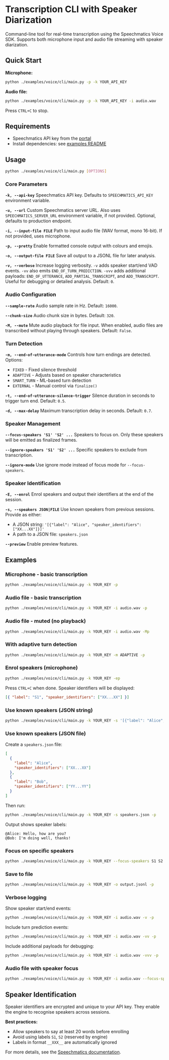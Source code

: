 # Transcription CLI with Speaker Diarization

Command-line tool for real-time transcription using the Speechmatics Voice SDK. Supports both microphone input and audio file streaming with speaker diarization.

## Quick Start

**Microphone:**

```bash
python ./examples/voice/cli/main.py -p -k YOUR_API_KEY
```

**Audio file:**

```bash
python ./examples/voice/cli/main.py -p -k YOUR_API_KEY -i audio.wav
```

Press `CTRL+C` to stop.

## Requirements

- Speechmatics API key from the [portal](https://portal.speechmatics.com/)
- Install dependencies: see [examples README](../README.md)

## Usage

```bash
python ./examples/voice/cli/main.py [OPTIONS]
```

### Core Parameters

**`-k, --api-key`**
Speechmatics API key. Defaults to `SPEECHMATICS_API_KEY` environment variable.

**`-u, --url`**
Custom Speechmatics server URL. Also uses `SPEECHMATICS_SERVER_URL` environment variable, if not provided. Optional, defaults to production endpoint.

**`-i, --input-file FILE`**
Path to input audio file (WAV format, mono 16-bit). If not provided, uses microphone.

**`-p, --pretty`**
Enable formatted console output with colours and emojis.

**`-o, --output-file FILE`**
Save all output to a JSONL file for later analysis.

**`-v, --verbose`**
Increase logging verbosity. `-v` adds speaker start/end VAD events. `-vv` also emits `END_OF_TURN_PREDICTION`. `-vvv` adds additional payloads: `END_OF_UTTERANCE`, `ADD_PARTIAL_TRANSCRIPT`, and `ADD_TRANSCRIPT`. Useful for debugging or detailed analysis. Default: `0`.

### Audio Configuration

**`--sample-rate`**
Audio sample rate in Hz. Default: `16000`.

**`--chunk-size`**
Audio chunk size in bytes. Default: `320`.

**`-M, --mute`**
Mute audio playback for file input. When enabled, audio files are transcribed without playing through speakers. Default: `False`.

### Turn Detection

**`-m, --end-of-utterance-mode`**
Controls how turn endings are detected. Options:

- `FIXED` - Fixed silence threshold
- `ADAPTIVE` - Adjusts based on speaker characteristics
- `SMART_TURN` - ML-based turn detection
- `EXTERNAL` - Manual control via `finalize()`

**`-t, --end-of-utterance-silence-trigger`**
Silence duration in seconds to trigger turn end. Default: `0.5`.

**`-d, --max-delay`**
Maximum transcription delay in seconds. Default: `0.7`.

### Speaker Management

**`--focus-speakers 'S1' 'S2' ...`**
Speakers to focus on. Only these speakers will be emitted as finalized frames.

**`--ignore-speakers 'S1' 'S2' ...`**
Specific speakers to exclude from transcription.

**`--ignore-mode`**
Use ignore mode instead of focus mode for `--focus-speakers`.

### Speaker Identification

**`-E, --enrol`**
Enrol speakers and output their identifiers at the end of the session.

**`-s, --speakers JSON|FILE`**
Use known speakers from previous sessions. Provide as either:

- A JSON string: `'[{"label": "Alice", "speaker_identifiers": ["XX...XX"]}]'`
- A path to a JSON file: `speakers.json`

**`--preview`**
Enable preview features.

## Examples

### Microphone - basic transcription

```bash
python ./examples/voice/cli/main.py -k YOUR_KEY -p
```

### Audio file - basic transcription

```bash
python ./examples/voice/cli/main.py -k YOUR_KEY -i audio.wav -p
```

### Audio file - muted (no playback)

```bash
python ./examples/voice/cli/main.py -k YOUR_KEY -i audio.wav -Mp
```

### With adaptive turn detection

```bash
python ./examples/voice/cli/main.py -k YOUR_KEY -m ADAPTIVE -p
```

### Enrol speakers (microphone)

```bash
python ./examples/voice/cli/main.py -k YOUR_KEY -ep
```

Press `CTRL+C` when done. Speaker identifiers will be displayed:

```json
[{ "label": "S1", "speaker_identifiers": ["XX...XX"] }]
```

### Use known speakers (JSON string)

```bash
python ./examples/voice/cli/main.py -k YOUR_KEY -s '[{"label": "Alice", "speaker_identifiers": ["XX...XX"]}]' -p
```

### Use known speakers (JSON file)

Create a `speakers.json` file:

```json
[
  {
    "label": "Alice",
    "speaker_identifiers": ["XX...XX"]
  },
  {
    "label": "Bob",
    "speaker_identifiers": ["YY...YY"]
  }
]
```

Then run:

```bash
python ./examples/voice/cli/main.py -k YOUR_KEY -s speakers.json -p
```

Output shows speaker labels:

```
@Alice: Hello, how are you?
@Bob: I'm doing well, thanks!
```

### Focus on specific speakers

```bash
python ./examples/voice/cli/main.py -k YOUR_KEY --focus-speakers S1 S2 -p
```

### Save to file

```bash
python ./examples/voice/cli/main.py -k YOUR_KEY -o output.jsonl -p
```

### Verbose logging

Show speaker start/end events:

```bash
python ./examples/voice/cli/main.py -k YOUR_KEY -i audio.wav -v -p
```

Include turn prediction events:

```bash
python ./examples/voice/cli/main.py -k YOUR_KEY -i audio.wav -vv -p
```

Include additional payloads for debugging:

```bash
python ./examples/voice/cli/main.py -k YOUR_KEY -i audio.wav -vvv -p
```

### Audio file with speaker focus

```bash
python ./examples/voice/cli/main.py -k YOUR_KEY -i audio.wav --focus-speakers S2 -p
```

## Speaker Identification

Speaker identifiers are encrypted and unique to your API key. They enable the engine to recognise speakers across sessions.

**Best practices:**

- Allow speakers to say at least 20 words before enrolling
- Avoid using labels `S1`, `S2` (reserved by engine)
- Labels in format `__XXX__` are automatically ignored

For more details, see the [Speechmatics documentation](https://docs.speechmatics.com/speech-to-text/realtime/realtime-speaker-identification).
